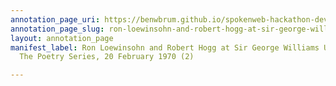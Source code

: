 ```yaml
---
annotation_page_uri: https://benwbrum.github.io/spokenweb-hackathon-development/annotations/ron-loewinsohn-and-robert-hogg-at-sir-george-williams-university-the-poetry-series-20-february-1970-2--canvas-1-robert-hogg.json
annotation_page_slug: ron-loewinsohn-and-robert-hogg-at-sir-george-williams-university-the-poetry-series-20-february-1970-2--canvas-1-robert-hogg
layout: annotation_page
manifest_label: Ron Loewinsohn and Robert Hogg at Sir George Williams University,
  The Poetry Series, 20 February 1970 (2)

---
```

